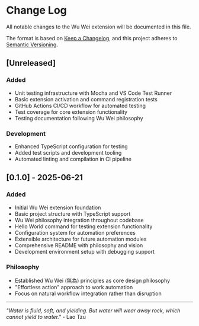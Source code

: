 # Change Log

All notable changes to the Wu Wei extension will be documented in this file.

The format is based on [Keep a Changelog](https://keepachangelog.com/en/1.0.0/),
and this project adheres to [Semantic Versioning](https://semver.org/spec/v2.0.0.html).

## [Unreleased]

### Added
- Unit testing infrastructure with Mocha and VS Code Test Runner
- Basic extension activation and command registration tests
- GitHub Actions CI/CD workflow for automated testing
- Test coverage for core extension functionality
- Testing documentation following Wu Wei philosophy

### Development
- Enhanced TypeScript configuration for testing
- Added test scripts and development tooling
- Automated linting and compilation in CI pipeline

## [0.1.0] - 2025-06-21

### Added
- Initial Wu Wei extension foundation
- Basic project structure with TypeScript support
- Wu Wei philosophy integration throughout codebase
- Hello World command for testing extension functionality
- Configuration system for automation preferences
- Extensible architecture for future automation modules
- Comprehensive README with philosophy and vision
- Development environment setup with debugging support

### Philosophy
- Established Wu Wei (無為) principles as core design philosophy
- "Effortless action" approach to work automation
- Focus on natural workflow integration rather than disruption

---

*"Water is fluid, soft, and yielding. But water will wear away rock, which cannot yield to water."* - Lao Tzu
